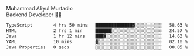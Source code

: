 Muhammad Aliyul Murtadlo
<br>
Backend Developer 👨‍💻
<br>
<!--START_SECTION:waka-->

```txt
TypeScript        4 hrs 50 mins   ██████████████▓░░░░░░░░░░   58.63 %
HTML              2 hrs 1 min     ██████░░░░░░░░░░░░░░░░░░░   24.57 %
Java              1 hr 12 mins    ███▓░░░░░░░░░░░░░░░░░░░░░   14.63 %
YAML              10 mins         ▓░░░░░░░░░░░░░░░░░░░░░░░░   02.10 %
Java Properties   0 secs          ░░░░░░░░░░░░░░░░░░░░░░░░░   00.05 %
```

<!--END_SECTION:waka-->
